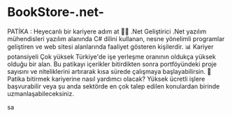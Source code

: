 # BookStore-.net-
PATİKA : Heyecanlı bir kariyere adım at      👩‍💻 .Net Geliştirici    .Net yazılım mühendisleri yazılım alanında C# dilini kullanan, nesne yönelimli programlar geliştiren ve web sitesi alanlarında faaliyet gösteren kişilerdir.    📊 Kariyer potansiyeli    Çok yüksek    Türkiye'de işe yerleşme oranının oldukça yüksek olduğu bir alan. Bu patikayı içerikler bitirdikten sonra portföyündeki proje sayısını ve niteliklerini artırarak kısa sürede çalışmaya başlayabilirsin.              ﻿💼 Patika bitirmek kariyerine nasıl yardımcı olacak?    Yüksek ücretli işlere başvurabilir veya şu anda sektörde en çok talep edilen konulardan birinde uzmanlaşabileceksiniz.



sa